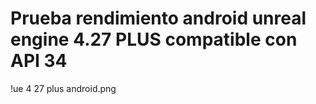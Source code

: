 # Prueba rendimiento android unreal engine 4.27 PLUS compatible con API 34

!ue 4 27 plus android.png

